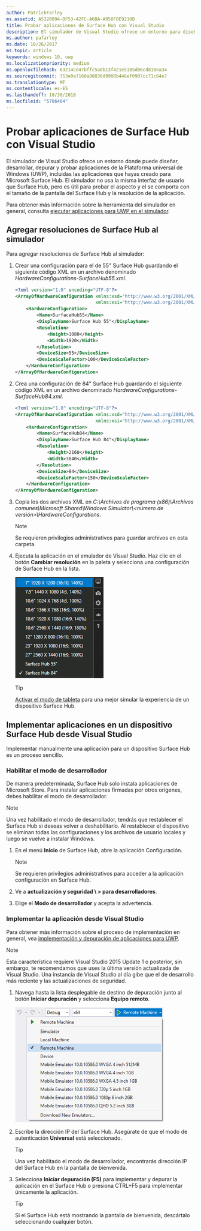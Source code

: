 ```yaml
---
author: PatrickFarley
ms.assetid: A5320094-DF53-42FC-A6BA-A958F8E9210B
title: Probar aplicaciones de Surface Hub con Visual Studio
description: El simulador de Visual Studio ofrece un entorno para diseñar, desarrollar, depurar y probar aplicaciones para UWP, incluidas las aplicaciones creadas para Surface Hub.
ms.author: pafarley
ms.date: 10/26/2017
ms.topic: article
keywords: windows 10, uwp
ms.localizationpriority: medium
ms.openlocfilehash: 63214ce47bffc5a0b13f421e5185d06cd810ea34
ms.sourcegitcommit: 753e0a7160a88830d9908b446ef0907cc71c64e7
ms.translationtype: MT
ms.contentlocale: es-ES
ms.lasthandoff: 10/30/2018
ms.locfileid: "5766464"
---
```

# <a name="test-surface-hub-apps-using-visual-studio"></a>Probar aplicaciones de Surface Hub con Visual Studio
El simulador de Visual Studio ofrece un entorno donde puede diseñar, desarrollar, depurar y probar aplicaciones de la Plataforma universal de Windows (UWP), incluidas las aplicaciones que hayas creado para Microsoft Surface Hub. El simulador no usa la misma interfaz de usuario que Surface Hub, pero es útil para probar el aspecto y el se comporta con el tamaño de la pantalla del Surface Hub y la resolución de la aplicación.

Para obtener más información sobre la herramienta del simulador en general, consulta [ejecutar aplicaciones para UWP en el simulador](https://docs.microsoft.com/visualstudio/debugger/run-windows-store-apps-in-the-simulator).

## <a name="add-surface-hub-resolutions-to-the-simulator"></a>Agregar resoluciones de Surface Hub al simulador
Para agregar resoluciones de Surface Hub al simulador:

1. Crear una configuración para el de 55" Surface Hub guardando el siguiente código XML en un archivo denominado *HardwareConfigurations-SurfaceHub55.xml*.  

    ```xml
    <?xml version="1.0" encoding="UTF-8"?>
    <ArrayOfHardwareConfiguration xmlns:xsd="http://www.w3.org/2001/XMLSchema"
                                  xmlns:xsi="http://www.w3.org/2001/XMLSchema-instance">
        <HardwareConfiguration>
            <Name>SurfaceHub55</Name>
            <DisplayName>Surface Hub 55"</DisplayName>
            <Resolution>
                <Height>1080</Height>
                <Width>1920</Width>
            </Resolution>
            <DeviceSize>55</DeviceSize>
            <DeviceScaleFactor>100</DeviceScaleFactor>
        </HardwareConfiguration>
    </ArrayOfHardwareConfiguration>
    ```

2. Crea una configuración de 84" Surface Hub guardando el siguiente código XML en un archivo denominado *HardwareConfigurations-SurfaceHub84.xml*.

    ```xml
    <?xml version="1.0" encoding="UTF-8"?>
    <ArrayOfHardwareConfiguration xmlns:xsd="http://www.w3.org/2001/XMLSchema"
                                  xmlns:xsi="http://www.w3.org/2001/XMLSchema-instance">
        <HardwareConfiguration>
            <Name>SurfaceHub84</Name>
            <DisplayName>Surface Hub 84"</DisplayName>
            <Resolution>
                <Height>2160</Height>
                <Width>3840</Width>
            </Resolution>
            <DeviceSize>84</DeviceSize>
            <DeviceScaleFactor>150</DeviceScaleFactor>
        </HardwareConfiguration>
    </ArrayOfHardwareConfiguration>
    ```

3. Copia los dos archivos XML en *C:\Archivos de programa (x86)\Archivos comunes\Microsoft Shared\Windows Simulator\\&lt;número de versión&gt;\HardwareConfigurations*.

   > [!NOTE]
   > Se requieren privilegios administrativos para guardar archivos en esta carpeta.

4. Ejecuta la aplicación en el emulador de Visual Studio. Haz clic en el botón **Cambiar resolución** en la paleta y selecciona una configuración de Surface Hub en la lista.

    ![Resoluciones del simulador de Visual Studio](images/vs-simulator-resolutions.png)

   > [!TIP]
   > [Activar el modo de tableta](http://windows.microsoft.com/windows-10/getstarted-like-a-tablet) para una mejor simular la experiencia de un dispositivo Surface Hub.

## <a name="deploy-apps-to-a-surface-hub-device-from-visual-studio"></a>Implementar aplicaciones en un dispositivo Surface Hub desde Visual Studio
Implementar manualmente una aplicación para un dispositivo Surface Hub es un proceso sencillo.

### <a name="enable-developer-mode"></a>Habilitar el modo de desarrollador
De manera predeterminada, Surface Hub solo instala aplicaciones de Microsoft Store. Para instalar aplicaciones firmadas por otros orígenes, debes habilitar el modo de desarrollador.

> [!NOTE]
> Una vez habilitado el modo de desarrollador, tendrás que restablecer el Surface Hub si deseas volver a deshabilitarlo. Al restablecer el dispositivo se eliminan todas las configuraciones y los archivos de usuario locales y luego se vuelve a instalar Windows.

1. En el menú **Inicio** de Surface Hub, abre la aplicación Configuración.

   > [!NOTE]
   > Se requieren privilegios administrativos para acceder a la aplicación configuración en Surface Hub.

2. Ve a **actualización y seguridad \ > para desarrolladores**.

3. Elige el **Modo de desarrollador** y acepta la advertencia.

### <a name="deploy-your-app-from-visual-studio"></a>Implementar la aplicación desde Visual Studio
Para obtener más información sobre el proceso de implementación en general, vea [implementación y depuración de aplicaciones para UWP](https://msdn.microsoft.com/windows/uwp/debug-test-perf/deploying-and-debugging-uwp-apps).

   > [!NOTE]
   > Esta característica requiere Visual Studio 2015 Update 1 o posterior, sin embargo, te recomendamos que uses la última versión actualizada de Visual Studio. Una instancia de Visual Studio al día gibe que el de desarrollo más reciente y las actualizaciones de seguridad.

1. Navega hasta la lista desplegable de destino de depuración junto al botón **Iniciar depuración** y selecciona **Equipo remoto**.

    <!--lcap: in your screenshot, you have local machine selected-->

   ![Lista desplegable de destinos de depuración de Visual Studio](images/vs-debug-target.png)

2. Escribe la dirección IP del Surface Hub. Asegúrate de que el modo de autenticación **Universal** está seleccionado.

   > [!TIP] 
   > Una vez habilitado el modo de desarrollador, encontrarás dirección IP del Surface Hub en la pantalla de bienvenida.

3. Selecciona **Iniciar depuración (F5)** para implementar y depurar la aplicación en el Surface Hub o presiona CTRL+F5 para implementar únicamente la aplicación.

   > [!TIP]
   > Si el Surface Hub está mostrando la pantalla de bienvenida, descártalo seleccionando cualquier botón.
